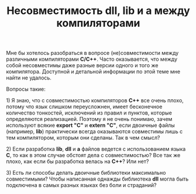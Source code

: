 ﻿---
title: "Несовместимость dll, lib и a между компиляторами"
se.owner.user_id: 
se.owner.display_name: "user294535"
se.owner.link: ""
se.link: "https://ru.stackoverflow.com/questions/880745/%d0%9d%d0%b5%d1%81%d0%be%d0%b2%d0%bc%d0%b5%d1%81%d1%82%d0%b8%d0%bc%d0%be%d1%81%d1%82%d1%8c-dll-lib-%d0%b8-a-%d0%bc%d0%b5%d0%b6%d0%b4%d1%83-%d0%ba%d0%be%d0%bc%d0%bf%d0%b8%d0%bb%d1%8f%d1%82%d0%be%d1%80%d0%b0%d0%bc%d0%b8"
se.question_id: 880745
se.post_type: question
se.score: 3
---
<p>Мне бы хотелось разобраться в вопросе (не)совместимости между различными компиляторами <strong>C/C++</strong>. Часто оказывается, что между собой несовместимы даже разные версии одного и того же компилятора. Доступной и детальной информации по этой теме мне найти не удалось.</p>

<p>Вопросы такие:</p>

<p>1) Я знаю, что с совместимостью компиляторов <strong>C++</strong> все очень плохо, потому что язык слишком переусложнен, имеет бесконечное количество тонкостей, исключений из правил и пунктов, которые определяются реализацией. Поэтому я не очень понимаю, зачем используют всякие <strong>export "C"</strong> и <strong>extern "C"</strong>, если двоичные файлы (например, <strong>lib</strong>) практически всегда оказываются совместимы лишь с тем компилятором, которым они сделаны. Так в чем смысл?</p>

<p>2) Если разработка <strong>lib</strong>, <strong>dll</strong> и <strong>a</strong> файлов ведется с использованием языка <strong>C</strong>, то как в этом случае обстоят дела с совместимостью? Все так же плохо, как если бы разработка велась на <strong>C++</strong>? Или нет?</p>

<p>3) Есть ли способы делать двоичные библиотеки максимально совместимыми? Чтобы написанная однажды библиотека <strong>dll</strong> могла быть подключена в самых разных языках без боли и страданий?</p>
